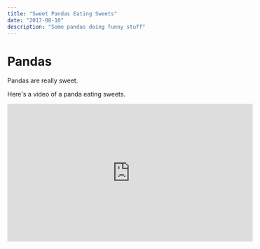 ```yaml
---
title: "Sweet Pandas Eating Sweets"
date: "2017-08-10"
description: "Some pandas doing funny stuff"
---
```



# Pandas

Pandas are really sweet.

Here's a video of a panda eating sweets.

<iframe width="560" height="315" src="https://www.youtube.com/embed/4n0xNbfJLR8" frameborder="0" allowfullscreen></iframe>